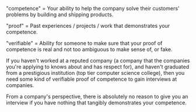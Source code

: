 "competence" = Your ability to help the company solve their customers' problems by building and shipping products.

"proof" = Past experiences / projects / work that demonstrates your competence.

"verifiable" = Ability for someone to make sure that your proof of competence is real and not too ambiguous to make sense of, or fake.

If you haven't worked at a reputed company (a company that the companies you're applying to knows about and has respect for), and haven't graduated from a prestigious institution (top tier computer science college), then you need some kind of verifiable proof of competence to gain interviews at companies.

From a company's perspective, there is absolutely no reason to give you an interview if you have nothing that tangibly demonstrates your competence.